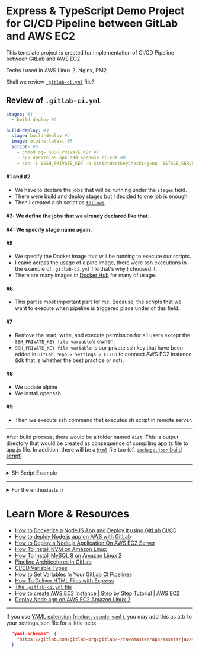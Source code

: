 # Express & TypeScript Demo Project for CI/CD Pipeline between GitLab and AWS EC2

This template project is created for implementation of CI/CD Pipeline between GitLab and AWS EC2.

Techs I used in AWS Linux 2: Nginx, PM2

Shall we review [`.gitlab-ci.yml`](./.gitlab-ci.yml) file?

## Review of `.gitlab-ci.yml`

```yml
stages: #1
  - build-deploy #2

build-deploy: #3
  stage: build-deploy #4
  image: alpine:latest #5
  script: #6
    - chmod og= $SSH_PRIVATE_KEY #7
    - apk update && apk add openssh-client #8
    - ssh -i $SSH_PRIVATE_KEY -o StrictHostKeyChecking=no  $STAGE_SERVER_USER@$STAGE_SERVER_IP "sh $CI_SCRIPT_PATH" #9
```
#### #1 and #2
- We have to declare the jobs that will be running under the `stages` field.
- There were build and deploy stages but I decided to one job is enough
- Then I created a sh script as [`follows`](#shScript).

#### #3: We define the jobs that we already declared like that.

#### #4: We specify stage name again.

#### #5
- We specify the Docker image that will be running to execute our scripts.
- I came across the usage of alpine image, there were ssh executions in the example of `.gitlab-ci.yml` file that's why I choosed it.
- There are many images in [Docker Hub](https://hub.docker.com) for many of usage.

#### #6
- This part is most important part for me. Because, the scripts that we want to execute when pipeline is triggered place under of this field.

#### #7
- Remove the read, write, and execute permission for all users except the `SSH_PRIVATE_KEY file variable`’s owner.
- `SSH_PRIVATE_KEY file variable` is our private ssh key that have been added in `GitLab repo > Settings > CI/CD` to connect AWS EC2 instance (idk that is whether the best practice or not).

#### #8
- We update alpine
- We install openssh

#### #9
- Then we execute ssh command that executes sh script in remote server.

<hr>

After build process, there would be a folder named `dist`. This is output directory that would be created as consequence of compiling app.ts file to app.js file. In addition, there will be a [`html`](./index.html) file too (cf. [`package.json` build script](./package.json)).

<hr>

<details id="shScript">
  <summary>SH Script Example</summary>

#### If you use it, please consider to change paths :)
```sh
#! /bin/sh
# change directory as project folder
cd /home/user/your/project/path
# stop web server
sudo systemctl stop nginx
pm2 stop 0
# pull differences (https://stackoverflow.com/a/4565746/8935402)
ssh-agent bash -c 'ssh-add /home/user/ssh/path; git pull git@gitlab.com:your/gitlab-repo.git'
# install dependencies
npm i --production
# build project
npm run build
# start web server
sudo systemctl start nginx
pm2 start 0
```
</details>

<hr>

<details>
  <summary>For the enthusiasts :)</summary>

#### If you use it, please consider to change paths :)

```bash
# NGINX INSTALL (https://www.nginx.com/blog/setting-up-nginx/#install-nginx)

# NGINX CONFIGURATION (https://dev.to/romainlanz/deploy-your-adonis-website-17ec)
sudo vim /etc/nginx/conf.d/your-ipv4-dns.conf
```

```conf
server {
  listen 80 default_server;
  listen [::]:80 default_server;

  server_name your-ipv4-dns;

  location / {
    proxy_pass http://0.0.0.0:8080;
    proxy_http_version 1.1;
    proxy_set_header Connection "upgrade";
    proxy_set_header Host $host;
    proxy_set_header Upgrade $http_upgrade;
    proxy_set_header X-Real-IP $remote_addr;
    proxy_set_header X-Forwarded-For $proxy_add_x_forwarded_for;
  }
}
```
</details>

# Learn More & Resources

- [How to Dockerize a NodeJS App and Deploy it using GitLab CI/CD](https://taylor.callsen.me/how-to-dockerize-a-nodejs-app-and-deploy-it-using-gitlab-ci/)
- [How to deploy Node.js app on AWS with GitLab](https://adhasmana.medium.com/how-to-deploy-node-js-app-on-aws-with-gitlab-24fabde1088d)
- [How to Deploy a Node.js Application On AWS EC2 Server](https://ourcodeworld.com/articles/read/977/how-to-deploy-a-node-js-application-on-aws-ec2-server)
- [How To Install NVM on Amazon Linux](https://tecadmin.net/install-nvm-on-amazon-linux/)
- [How To Install MySQL 8 on Amazon Linux 2](https://techviewleo.com/how-to-install-mysql-8-on-amazon-linux-2/)
- [Pipeline Architectures in GitLab](https://docs.gitlab.com/ee/ci/pipelines/pipeline_architectures.html)
- [CI/CD Variable Types](https://docs.gitlab.com/ee/ci/variables/#cicd-variable-types)
- [How to Set Variables In Your GitLab CI Pipelines](https://www.howtogeek.com/devops/how-to-set-variables-in-your-gitlab-ci-pipelines/)
- [How To Deliver HTML Files with Express](https://www.digitalocean.com/community/tutorials/use-expressjs-to-deliver-html-files)
- [The `.gitlab-ci.yml` file](https://docs.gitlab.com/ee/ci/yaml/gitlab_ci_yaml.html)
- [How to create AWS EC2 Instance | Step by Step Tutorial | AWS EC2](https://www.youtube.com/watch?v=oqHfiRzxunY)
- [Deploy Node app on AWS EC2 Amazon Linux 2](https://www.youtube.com/watch?v=oHAQ3TzUTro&t=5s)


<hr>


If you use [YAML extension (`redhat.vscode-yaml`)](https://marketplace.visualstudio.com/items?itemName=redhat.vscode-yaml), 
you may add this as attr to your settings.json file for a little help:
```json
  "yaml.schemas": {
    "https://gitlab.com/gitlab-org/gitlab/-/raw/master/app/assets/javascripts/editor/schema/ci.json": ".gitlab-ci.yml"
  }
```
